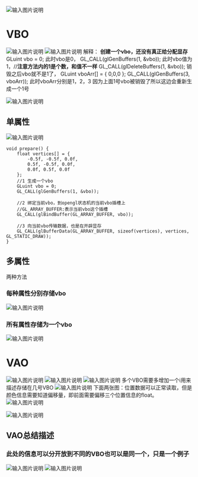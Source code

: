 ![输入图片说明](/imgs/2024-10-14/ckJoOAGeXvYbRpas.png)
# VBO
![输入图片说明](/imgs/2024-10-14/BV7yPQmKIr8AtKBf.png)
![输入图片说明](/imgs/2024-10-14/oc4XWzWYxZHbeDKC.png)
解释：
**创建一个vbo，还没有真正给分配显存**
GLuint vbo = 0;
此时vbo是0，
GL_CALL(glGenBuffers(1, &vbo));
此时vbo值为1，//**注意方法内的1是个数，和值不一样**
GL_CALL(glDeleteBuffers(1, &vbo));
销毁之后vbo就不是1了，
GLuint vboArr[] = { 0,0,0 };
GL_CALL(glGenBuffers(3, vboArr));
此时vboArr分别是1，2，3
因为上面1号vbo被销毁了所以这边会重新生成一个1号

![输入图片说明](/imgs/2024-10-15/FqvpJkOWIkLIPhhv.png)
##  单属性
![输入图片说明](/imgs/2024-10-15/VL3rESofMkzpPw2S.png)
```
void prepare() {
    float vertices[] = {
        -0.5f, -0.5f, 0.0f,
        0.5f, -0.5f, 0.0f,
        0.0f, 0.5f, 0.0f
    };
    //1 生成一个vbo
    GLuint vbo = 0;
    GL_CALL(glGenBuffers(1, &vbo));

    //2 绑定当前vbo，到opengl状态机的当前vbo插槽上
    //GL_ARRAY_BUFFER:表示当前vbo这个插槽
    GL_CALL(glBindBuffer(GL_ARRAY_BUFFER, vbo));

    //3 向当前vbo传输数据，也是在开辟显存
    GL_CALL(glBufferData(GL_ARRAY_BUFFER, sizeof(vertices), vertices, GL_STATIC_DRAW));
}
```
## 多属性
两种方法
### 每种属性分别存储vbo
![输入图片说明](/imgs/2024-10-15/lwo4fHrIqAZABURB.png)
### 所有属性存储为一个vbo
![输入图片说明](/imgs/2024-10-15/oDOMkK7aLkssQaCZ.png)
# VAO
![输入图片说明](/imgs/2024-10-15/dYhwYhWG9BFbFDwH.png)
![输入图片说明](/imgs/2024-10-15/DWMQvAWZoH1aSj1e.png)
![输入图片说明](/imgs/2024-10-15/CEMif7RVfrOkMZCt.png)
多个VBO需要多增加一个i用来描述存储在几号VBO
![输入图片说明](/imgs/2024-10-15/af8jRJMZUcXGMppq.png)
下面两张图：位置数据可以正常读取，但是颜色信息需要知道偏移量，即前面需要偏移三个位置信息的float。
![输入图片说明](/imgs/2024-10-15/A4sSvzt46Ds1vZPW.png)

![输入图片说明](/imgs/2024-10-15/zb0yhgD4Qte5js2m.png)
## VAO总结描述
### 此处的信息可以分开放到不同的VBO也可以是同一个，只是一个例子
![输入图片说明](/imgs/2024-10-15/MGtlV336Fb4m1ZrD.png)
![输入图片说明](/imgs/2024-10-15/etymHzpqTmBzwsxg.png)


<!--stackedit_data:
eyJoaXN0b3J5IjpbLTE5NzM0MzI0NiwtMTk1ODE3MzA4OCw1Nz
U3OTA2NSwtMTExMDk5MzQ3NSwtMTA3NTU3NTAyOSwyNzMyNDg2
NDAsMTkyOTkyNjk1NCw4Mzc5MzEyOSwtNTkzMzQ4ODQ5LC0xMT
kxNDQ3ODk3LC0xNTM2MzY2OTU0LDY2OTQzMTIxOSwtMjA4ODc0
NjYxMl19
-->
